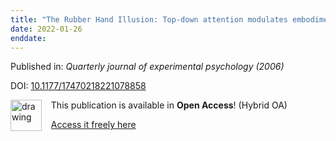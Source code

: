 ```yaml
---
title: "The Rubber Hand Illusion: Top-down attention modulates embodiment."
date: 2022-01-26
enddate:
---
```


Published in: *Quarterly journal of experimental psychology (2006)*

DOI: [10.1177/17470218221078858](https://doi.org/10.1177/17470218221078858)

<img src="https://upload.wikimedia.org/wikipedia/commons/thumb/7/77/Open_Access_logo_PLoS_transparent.svg/800px-Open_Access_logo_PLoS_transparent.svg.png" alt="drawing" width="50" align="left"/> &nbsp;&nbsp;&nbsp;This publication is available in **Open Access**! (Hybrid OA)

&nbsp;&nbsp;&nbsp;[Access it freely here](https://journals.sagepub.com/doi/pdf/10.1177/17470218221078858
)

